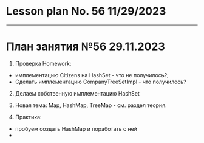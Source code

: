 # Lesson plan No. 56 11/29/2023





___________________________________________

# План занятия №56 29.11.2023

1. Проверка Homework:
- имплементацию Citizens на HashSet - что не получилось?;
- Сделать имплементацию CompanyTreeSetImpl - что получилось?

2. Делаем собственную имплементацию HashSet

3. Новая тема: Map, HashMap, TreeMap - см. раздел теория. 

4. Практика:
- пробуем создать HashMap и поработать с ней
- 




